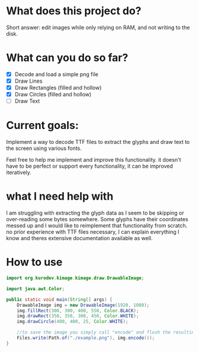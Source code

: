 # What does this project do?

Short answer: edit images while only relying on RAM, and not writing to the disk.

# What can you do so far?

- [x] Decode and load a simple png file
- [x] Draw Lines
- [x] Draw Rectangles (filled and hollow)
- [x] Draw Circles (filled and hollow)
- [ ] Draw Text

# Current goals:

Implement a way to decode TTF files to extract the glyphs and draw text to the screen using various fonts.

Feel free to help me implement and improve this functionality.
it doesn't have to be perfect or support every functionality, it can be improved iteratively.

# what I need help with

I am struggling with extracting the glyph data as I seem to be skipping or over-reading some bytes somewhere. 
Some glyphs have their coordinates messed up and I would like to reimplement that functionality from scratch. 
no prior experience with TTF files necessary, 
I can explain everything I know and theres extensive documentation available as well.

# How to use

```java
import org.kurodev.kimage.kimage.draw.DrawableImage;

import java.awt.Color;

public static void main(String[] args) {
    DrawableImage img = new DrawableImage(1920, 1080);
    img.fillRect(300, 300, 400, 550, Color.BLACK);
    img.drawRect(350, 350, 300, 450, Color.WHITE);
    img.drawCircle(400, 400, 25, Color.WHITE);

    //to save the image you simply call "encode" and flush the resulting byte array down the desired OutputStream
    Files.write(Path.of("./example.png"), img.encode());
}
```